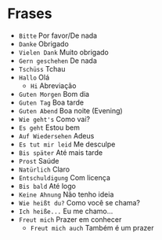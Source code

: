 # Frases

-   `Bitte` Por favor/De nada
-   `Danke` Obrigado
-   `Vielen Dank` Muito obrigado
-   `Gern geschehen` De nada
-   `Tschüss` Tchau
-   `Hallo` Olá
    -   `Hi` Abreviação
-   `Guten Morgen` Bom dia
-   `Guten Tag` Boa tarde
-   `Guten Abend` Boa noite (Evening)
-   `Wie geht's` Como vai?
-   `Es geht` Estou bem
-   `Auf Wiedersehen` Adeus
-   `Es tut mir leid` Me desculpe
-   `Bis später` Até mais tarde
-   `Prost` Saúde
-   `Natürlich` Claro
-   `Entschuldigung` Com licença
-   `Bis bald` Até logo
-   `Keine Ahnung` Não tenho ideia
-   `Wie heißt du?` Como você se chama?
-   `Ich heiße...` Eu me chamo...
-   `Freut mich` Prazer em conhecer
    -   `Freut mich auch` Também é um prazer
